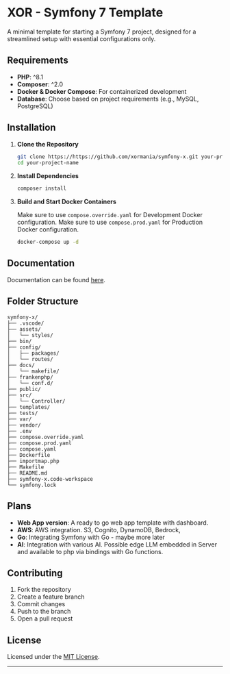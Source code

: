 # XOR - Symfony 7 Template

A minimal template for starting a Symfony 7 project, designed for a streamlined setup with essential configurations only.

## Requirements

- **PHP**: ^8.1
- **Composer**: ^2.0
- **Docker & Docker Compose**: For containerized development
- **Database**: Choose based on project requirements (e.g., MySQL, PostgreSQL)

## Installation

1. **Clone the Repository**

   ```bash
   git clone https://https://github.com/xormania/symfony-x.git your-project-name
   cd your-project-name
   ```

2. **Install Dependencies**

   ```bash
   composer install
   ```

4. **Build and Start Docker Containers**

   Make sure to use `compose.override.yaml` for Development Docker configuration.
   Make sure to use `compose.prod.yaml` for Production Docker configuration.

   ```bash
   docker-compose up -d
   ```

## Documentation

   Documentation can be found [here](docs/documents.md). 

## Folder Structure

```
symfony-x/
├── .vscode/
├── assets/
│   └── styles/
├── bin/
├── config/
│   ├── packages/
│   └── routes/
├── docs/
│   └── makefile/
├── frankenphp/
│   └── conf.d/
├── public/
├── src/
│   └── Controller/
├── templates/
├── tests/
├── var/
├── vendor/
├── .env
├── compose.override.yaml
├── compose.prod.yaml
├── compose.yaml
├── Dockerfile
├── importmap.php
├── Makefile
├── README.md
├── symfony-x.code-workspace
└── symfony.lock
```

## Plans

- **Web App version**: A ready to go web app template with dashboard.
- **AWS**: AWS integration. S3, Cognito, DynamoDB, Bedrock, 
- **Go**: Integrating Symfony with Go - maybe more later
- **AI**: Integration with various AI. Possible edge LLM embedded in Server and available to php via bindings with Go functions. 


## Contributing

1. Fork the repository
2. Create a feature branch
3. Commit changes
4. Push to the branch
5. Open a pull request

## License

Licensed under the [MIT License](LICENSE).

---

